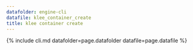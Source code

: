 ```yaml
---
datafolder: engine-cli
datafile: klee_container_create
title: klee container create
---
```

{% include cli.md datafolder=page.datafolder datafile=page.datafile %}
